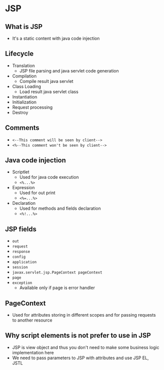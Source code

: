 # JSP

## What is JSP

+ It's a static content with java code injection

## Lifecycle

+ Translation
    + JSP file parsing and java servlet code generation
+ Compilation
    + Compile result java servlet
+ Class Loading
    + Load result java servlet class
+ Instantiation
+ Initialization
+ Request processing
+ Destroy

## Comments

+ `<--This comment will be seen by client-->`
+ `<%--This comment won't be seen by client-->`

## Java code injection

+ Scriptlet
    + Used for java code execution
    + `<%...%>`
+ Expression
    + Used for out print
    + `<%=...%>`
+ Declaration
    + Used for methods and fields declaration
    + `<%!...%>`

## JSP fields

+ `out`
+ `request`
+ `response`
+ `config`
+ `application`
+ `session`
+ `javax.servlet.jsp.PageContext pageContext`
+ `page`
+ `exception`
    + Available only if page is error handler

## PageContext

+ Used for attributes storing in different scopes
    and for passing requests to another resource

## Why script elements is not prefer to use in JSP

+ JSP is view object and thus you don't need to make
    some business logic implementation here
+ We need to pass parameters to JSP with attributes and use JSP EL, JSTL
